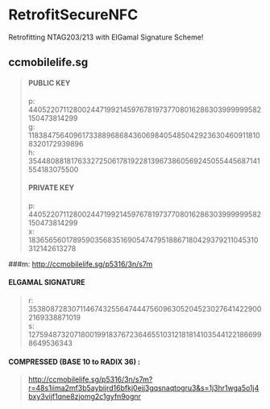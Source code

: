 # RetrofitSecureNFC

Retrofitting NTAG203/213 with ElGamal Signature Scheme!

## ccmobilelife.sg

> #### PUBLIC KEY<br/>
> p:   
> 44052207112800244719921459767819737708016286303999999582150473814299
> <br/> g:   
> 11838475640961733889686843606984054850429236304609118108320172939896
> <br/> h:   
> 35448088181763327250617819228139673860569245055445687141554183075500
> <br/>
> #### PRIVATE KEY<br/>
> p:
> 44052207112800244719921459767819737708016286303999999582150473814299
> <br/> x:
> 18365656017895903568351690547479518867180429379211045310312142613278
> <br/>

###m: http://ccmobilelife.sg/p5316/3n/s7m

#### ELGAMAL SIGNATURE 
> r: 35380872830711467432556474447560963052045230276414229002169338871019 <br/>
> s: 12759487320718001991837672364655103121818141035441221866998649536343 <br/>

#### COMPRESSED (BASE 10 to RADIX 36) :
> http://ccmobilelife.sg/p5316/3n/s7m?r=48s1iima2mf3b5aybijrd16bfkj0ejj3gqsnaqtogru3&s=1j3hr1wga5o1j4bxy3vijf1qne8zjomg2c1gyfn9ognr 

